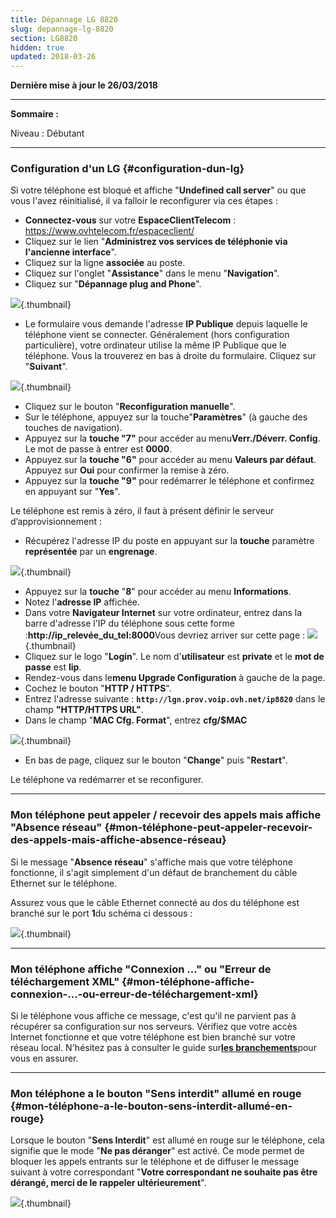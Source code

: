 ```yaml
---
title: Dépannage LG 8820
slug: depannage-lg-8820
section: LG8820
hidden: true
updated: 2018-03-26
---
```


**Dernière mise à jour le 26/03/2018**

------------------------------------------------------------------------

**Sommaire :**

Niveau : Débutant

------------------------------------------------------------------------

### Configuration d'un LG {#configuration-dun-lg}

Si votre téléphone est bloqué et affiche "**Undefined call server**" ou que vous l'avez réinitialisé, il va falloir le reconfigurer via ces étapes :

-   **Connectez-vous** sur votre **EspaceClientTelecom** : <https://www.ovhtelecom.fr/espaceclient/>
-   Cliquez sur le lien "**Administrez vos services de téléphonie via l'ancienne interface**".
-   Cliquez sur la ligne **associée** au poste.
-   Cliquez sur l'onglet "**Assistance**" dans le menu "**Navigation**".
-   Cliquez sur "**Dépannage plug and Phone**".

![](images/IMAG0165.jpg){.thumbnail}

-   Le formulaire vous demande l'adresse **IP Publique** depuis laquelle le téléphone vient se connecter. Généralement (hors configuration particulière), votre ordinateur utilise la même IP Publique que le téléphone. Vous la trouverez en bas à droite du formulaire. Cliquez sur "**Suivant**".

![](images/2015-03-09-114635_721x314_scrot.jpg){.thumbnail}

-   Cliquez sur le bouton "**Reconfiguration manuelle**".
-   Sur le téléphone, appuyez sur la touche"**Paramètres**" (à gauche des touches de navigation).
-   Appuyez sur la **touche "7"** pour accéder au menu**Verr./Déverr. Config**. Le mot de passe à entrer est **0000**.
-   Appuyez sur la **touche "6"** pour accéder au menu **Valeurs par défaut**. Appuyez sur **Oui** pour confirmer la remise à zéro.
-   Appuyez sur la **touche "9"** pour redémarrer le téléphone et confirmez en appuyant sur "**Yes**".

Le téléphone est remis à zéro, il faut à présent définir le serveur d’approvisionnement :

-   Récupérez l'adresse IP du poste en appuyant sur la **touche** paramètre **représentée** par un **engrenage**.

![](images/dblc.jpeg){.thumbnail}

-   Appuyez sur la **touche** "**8**" pour accéder au menu **Informations**.
-   Notez l'**adresse IP** affichée.
-   Dans votre **Navigateur Internet** sur votre ordinateur, entrez dans la barre d'adresse l'IP du téléphone sous cette forme :**http://ip\_relevée\_du\_tel:8000**Vous devriez arriver sur cette page : ![](images/2015-06-04-144840_373x283_scrot.png){.thumbnail}
-   Cliquez sur le logo "**Login**". Le nom d'**utilisateur** est **private** et le **mot de passe** est **lip**.
-   Rendez-vous dans le**menu Upgrade Configuration** à gauche de la page.
-   Cochez le bouton "**HTTP / HTTPS**".
-   Entrez l'adresse suivante : **`http://lgn.prov.voip.ovh.net/ip8820`** dans le champ **"HTTP/HTTPS URL"**.
-   Dans le champ "**MAC Cfg. Format**", entrez **cfg/$MAC**

![](images/2015-06-04-150207_634x248_scrot.png){.thumbnail}

-   En bas de page, cliquez sur le bouton "**Change**" puis "**Restart**".

Le téléphone va redémarrer et se reconfigurer.

------------------------------------------------------------------------

### Mon téléphone peut appeler / recevoir des appels mais affiche "Absence réseau" {#mon-téléphone-peut-appeler-recevoir-des-appels-mais-affiche-absence-réseau}

Si le message "**Absence réseau**" s'affiche mais que votre téléphone fonctionne, il s'agit simplement d'un défaut de branchement du câble Ethernet sur le téléphone.

Assurez vous que le câble Ethernet connecté au dos du téléphone est branché sur le port **1**du schéma ci dessous :

![](images/LGRJ45.png){.thumbnail}

------------------------------------------------------------------------

### Mon téléphone affiche "Connexion ..." ou "Erreur de téléchargement XML" {#mon-téléphone-affiche-connexion-...-ou-erreur-de-téléchargement-xml}

Si le téléphone vous affiche ce message, c'est qu'il ne parvient pas à récupérer sa configuration sur nos serveurs. Vérifiez que votre accès Internet fonctionne et que votre téléphone est bien branché sur votre réseau local. N'hésitez pas à consulter le guide sur[**les branchements**]({originalUrl}/display/CRTEL/Branchements+LG+8820)pour vous en assurer.

------------------------------------------------------------------------

### Mon téléphone a le bouton "Sens interdit" allumé en rouge {#mon-téléphone-a-le-bouton-sens-interdit-allumé-en-rouge}

Lorsque le bouton "**Sens Interdit**" est allumé en rouge sur le téléphone, cela signifie que le mode "**Ne pas déranger**" est activé. Ce mode permet de bloquer les appels entrants sur le téléphone et de diffuser le message suivant à votre correspondant "**Votre correspondant ne souhaite pas être dérangé, merci de le rappeler ultérieurement**".

![](images/LGDND.png){.thumbnail}
